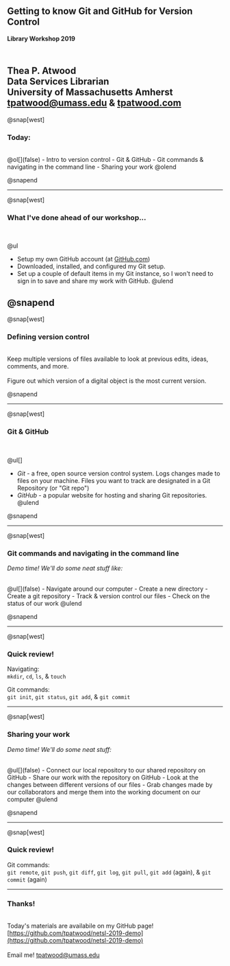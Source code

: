 <!-- https://gitpitch.com/tpatwood/netsl-2019-demo -->

## Getting to know Git and GitHub for Version Control
**Library Workshop 2019**

<br>Thea P. Atwood
<br>Data Services Librarian 
<br>University of Massachusetts Amherst
<br>[tpatwood@umass.edu](mailto:tpatwood@umass.edu) & [tpatwood.com](http://tpatwood.com)
---
@snap[west]

### Today:
<br>
@ol[](false)
- Intro to version control
- Git & GitHub
- Git commands & navigating in the command line
- Sharing your work
@olend

@snapend

--- 
@snap[west]
### What I've done ahead of our workshop...
<br>

@ul[](false)
- Setup my own GitHub account (at [GitHub.com](https://github.com))
- Downloaded, installed, and configured my Git setup. 
- Set up a couple of default items in my Git instance, so I won't need to sign in to save and share my work with GitHub. 
@ulend

@snapend
---

@snap[west]
### Defining version control

<br>Keep multiple versions of files available to look at previous edits, ideas, comments, and more. 
<br>
<br>Figure out which version of a digital object is the most current version.

@snapend

---

@snap[west]
### Git & GitHub

<br>

@ul[]
- *Git* - a free, open source version control system. Logs changes made to files on your machine. Files you want to track are designated in a Git Repository (or "Git repo")
- *GitHub* - a popular website for hosting and sharing Git repositories. 
@ulend

@snapend

---

@snap[west]
### Git commands and navigating in the command line
_Demo time! We'll do some neat stuff like:_

<br>
@ul[](false)
- Navigate around our computer
- Create a new directory
- Create a git repository
- Track & version control our files
- Check on the status of our work
@ulend

@snapend

--- 

@snap[west]
### Quick review!

Navigating: 
<br>`mkdir`, `cd`, `ls`, & `touch`

Git commands:
<br>`git init`, `git status`, `git add`, & `git commit`

---

@snap[west]
### Sharing your work 

_Demo time! We'll do some neat stuff:_ 

<br>
@ul[](false)
- Connect our local repository to our shared repository on GitHub
- Share our work with the repository on GitHub
- Look at the changes between different versions of our files
- Grab changes made by our collaborators and merge them into the working document on our computer
@ulend

@snapend

---

@snap[west]
### Quick review!

Git commands: 
<br>`git remote`, `git push`, `git diff`, `git log`, `git pull`, `git add` (again), & `git commit` (again) 

---


### Thanks! 

<br> Today's materials are availabile on my GitHub page! [https://github.com/tpatwood/netsl-2019-demo](https://github.com/tpatwood/netsl-2019-demo) 
<br>
<br> Email me! [tpatwood@umass.edu](mailto:tpatwood@umass.edu)


